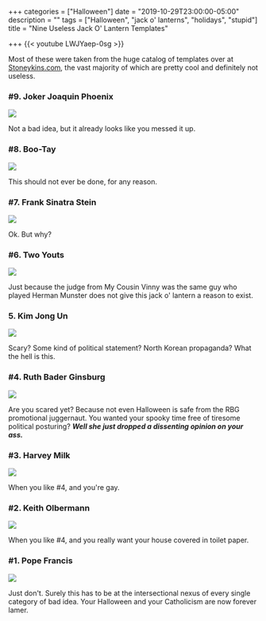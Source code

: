 +++
categories = ["Halloween"]
date = "2019-10-29T23:00:00-05:00"
description = ""
tags = ["Halloween", "jack o' lanterns", "holidays", "stupid"]
title = "Nine Useless Jack O' Lantern Templates"

+++
{{< youtube LWJYaep-0sg >}}

Most of these were taken from the huge catalog of templates over at [Stoneykins.com](https://www.stoneykins.com/), the vast majority of which are pretty cool and definitely not useless. 
<!--more-->

### #9. Joker Joaquin Phoenix

![](https://res.cloudinary.com/tobyblog/image/upload/v1572452314/img/Screen_Shot_2019-10-29_at_5.52.23_PM.png)

Not a bad idea, but it already looks like you messed it up. 

### #8. Boo-Tay

![](https://res.cloudinary.com/tobyblog/image/upload/v1572452314/img/Screen_Shot_2019-10-29_at_5.47.10_PM.png)

This should not ever be done, for any reason.

### #7. Frank Sinatra Stein

![](https://res.cloudinary.com/tobyblog/image/upload/v1572452314/img/Screen_Shot_2019-10-29_at_5.50.26_PM.png)

Ok. But why?

### #6. Two Youts

![](https://res.cloudinary.com/tobyblog/image/upload/v1572452314/img/Screen_Shot_2019-10-29_at_5.56.57_PM.png)

Just because the judge from My Cousin Vinny was the same guy who played Herman Munster does not give this jack o' lantern a reason to exist.

### 5. Kim Jong Un

![](https://res.cloudinary.com/tobyblog/image/upload/v1572452314/img/Screen_Shot_2019-10-29_at_5.52.48_PM.png)

Scary? Some kind of political statement? North Korean propaganda? What the hell is this.

### #4. Ruth Bader Ginsburg

![](https://res.cloudinary.com/tobyblog/image/upload/v1572452314/img/Screen_Shot_2019-10-29_at_5.54.57_PM.png)

Are you scared yet? Because not even Halloween is safe from the RBG promotional juggernaut. You wanted your spooky time free of tiresome political posturing? ***Well she just dropped a dissenting opinion on your ass.***

### #3. Harvey Milk

![](https://res.cloudinary.com/tobyblog/image/upload/v1572452314/img/Screen_Shot_2019-10-29_at_5.51.27_PM.png)

When you like #4, and you're gay.

### #2. Keith Olbermann

![](https://res.cloudinary.com/tobyblog/image/upload/v1572452314/img/Screen_Shot_2019-10-29_at_5.35.48_PM.png)

When you like #4, and you really want your house covered in toilet paper.

### #1. Pope Francis

![](https://res.cloudinary.com/tobyblog/image/upload/v1572452314/img/Screen_Shot_2019-10-29_at_5.43.39_PM.png)

Just don't. Surely this has to be at the intersectional nexus of every single category of bad idea. Your Halloween and your Catholicism are now forever lamer. 
